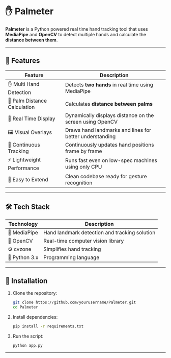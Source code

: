 # ✋ Palmeter

**Palmeter** is a Python powered real time hand tracking tool that uses  **MediaPipe** and  **OpenCV** to detect multiple hands and calculate the **distance between them**.

---

## 🌟 Features

| Feature                          | Description                                                                 |
|----------------------------------|-----------------------------------------------------------------------------|
| ✋ Multi Hand Detection           | Detects **two hands** in real time using MediaPipe                          |
| 📏 Palm Distance Calculation     | Calculates **distance between palms**                                       |
| 🎯 Real Time Display             | Dynamically displays distance on the screen using OpenCV                    |
| 🖼️ Visual Overlays               | Draws hand landmarks and lines for better understanding                    |
| 🔁 Continuous Tracking           | Continuously updates hand positions frame by frame                         |
| ⚡ Lightweight Performance       | Runs fast even on low-spec machines using only CPU                         |
| 🧪 Easy to Extend                | Clean codebase ready for gesture recognition                               |

---


## 🛠️ Tech Stack

| Technology         | Description                                                         |
| ------------------ | ------------------------------------------------------------------- | 
| 🧠 MediaPipe       | Hand landmark detection and tracking solution                       | 
| 🎥 OpenCV          | Real-time computer vision library                                   | 
| ⚙️ cvzone          | Simplifies hand tracking                                            |
| 🐍 Python 3.x      | Programming language                                                | 

---



## 🚀 Installation

1. Clone the repository:
   ```bash
   git clone https://github.com/yourusername/Palmeter.git
   cd Palmeter
   ````

2. Install dependencies:

   ```bash
   pip install -r requirements.txt
   ```

3. Run the script:

   ```bash
   python app.py
   ```

---
